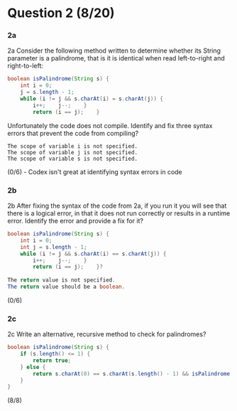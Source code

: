 # Question 2 (8/20)
### 2a
2a Consider the following method written to determine whether its String parameter is a palindrome, that is it is identical when read left-to-right and right-to-left:

```Java
boolean isPalindrome(String s) {
    int i = 0;
    j = s.length - 1;
    while (i != j && s.charAt(i) = s.charAt(j)) {
        i++;    j--;    }
        return (i == j);    }
```
Unfortunately the code does not compile. Identify and fix three syntax errors that prevent the code from compiling?

```
The scope of variable i is not specified.
The scope of variable j is not specified.
The scope of variable s is not specified.
```

(0/6) - Codex isn't great at identifying syntax errors in code

### 2b
2b After fixing the syntax of the code from 2a, if you run it you will see that there is a logical error, in that it does not run correctly or results in a runtime error. Identify the error and provide a fix for it?

```Java
boolean isPalindrome(String s) {
    int i = 0;
    int j = s.length - 1;
    while (i != j && s.charAt(i) == s.charAt(j)) {
        i++;    j--;    }
        return (i == j);    }?
		
The return value is not specified.
The return value should be a boolean.
```

(0/6)

### 2c
2c Write an alternative, recursive method to check for palindromes?

```Java
boolean isPalindrome(String s) {
    if (s.length() <= 1) {
        return true;
    } else {
        return s.charAt(0) == s.charAt(s.length() - 1) && isPalindrome(s.substring(1, s.length() - 1));
    }
}
```

(8/8)
